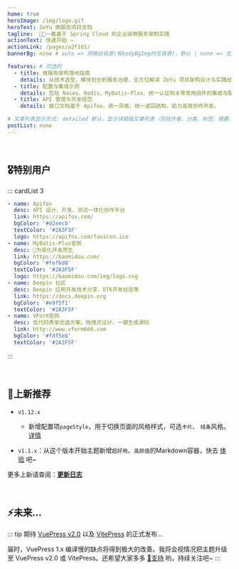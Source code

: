 ```yaml
---
home: true
heroImage: /img/logo.gif
heroText: ZeYu 微服务项目文档
tagline:  🧑‍💻一套基于 Spring Cloud 的企业级微服务架构实践
actionText: 快速开始 →
actionLink: /pages/a2f161/
bannerBg: none # auto => 网格纹背景(有bodyBgImg时无背景)，默认 | none => 无 | '大图地址' | background: 自定义背景样式       提示：如发现文本颜色不适应你的背景时可以到palette.styl修改$bannerTextColor变量

features: # 可选的
  - title: 微服务架构落地指南
    details: 从技术选型、模块划分到服务治理，全方位解读 ZeYu 项目架构设计与实践经验。
  - title: 配置与集成示例
    details: 包括 Nacos、Redis、MyBatis-Plus、统一认证网关等常用组件的集成与配置说明。
  - title: API 管理与开发规范
    details: 接口文档基于 Apifox，统一风格、统一返回结构，助力高效协作开发。

# 文章列表显示方式: detailed 默认，显示详细版文章列表（包括作者、分类、标签、摘要、分页等）| simple => 显示简约版文章列表（仅标题和日期）| none 不显示文章列表
postList: none
---
```


<br/>

## 🎖特别用户
::: cardList 3
```yaml
- name: Apifox
  desc: API 设计、开发、测试一体化协作平台
  link: https://apifox.com/
  bgColor: '#d2eecb'      
  textColor: '#2A3F5F'
  logo: https://apifox.com/favicon.ico
- name: MyBatis-Plus官网
  desc: 🚀为简化开发而生
  link: https://baomidou.com/
  bgColor: '#fef6d8'       
  textColor: '#2A3F5F'
  logo: https://baomidou.com/img/logo.svg
- name: Deepin 社区
  desc: Deepin 应用开发技术分享、DTK开发经验等
  link: https://docs.deepin.org
  bgColor: '#e9f5f1'       
  textColor: '#2A3F5F'
- name: VForm官网
  desc: 低代码表单优选方案，拖拽式设计，一键生成源码
  link: http://www.vform666.com
  bgColor: '#fdf5e6'      
  textColor: '#2A3F5F'
```
:::

<br/>

## 🎉上新推荐
* `v1.12.x`
  - 新增配置项`pageStyle`，用于切换页面的风格样式，可选`卡片`、 `线条`风格。[详情](/pages/a20ce8/#pagestyle)

* `v1.1.x`：从这个版本开始主题新增`超好用`、`高颜值`的Markdown容器，快去 [体验](/pages/d0d7eb/) 吧~

更多上新请查阅：[**更新日志**](https://github.com/xugaoyi/vuepress-theme-vdoing/releases)

<br/>

## ⚡️未来...

::: tip
期待 [VuePress v2.0](https://github.com/vuepress/vuepress-next) 以及 [VitePress](https://github.com/vuejs/vitepress) 的正式发布...

届时，VuePress 1.x 编译慢的缺点将得到极大的改善。我将会视情况把主题升级至 VuePress v2.0 或 VitePress。还希望大家多多 [:sparkling_heart:支持](/pages/1b12ed/) 哟，持续关注吧~
:::

<br/>



<style>
  .page-wwads{
    width:100%!important;
    min-height: 0;
    margin: 0;
  }
  .page-wwads .wwads-img img{
    width:80px!important;
  }
  .page-wwads .wwads-poweredby{
    width: 40px;
    position: absolute;
    right: 25px;
    bottom: 3px;
  }
  .wwads-content .wwads-text, .page-wwads .wwads-text{
    height: 100%;
    padding-top: 5px;
    display: block;
  }
</style>
